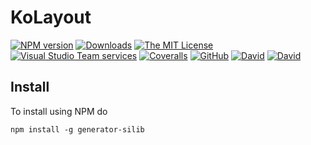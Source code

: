 ﻿
# KoLayout
[![NPM version][npm-image]][npm-url]
[![Downloads][downloads-image]][downloads-url]
[![The MIT License](https://img.shields.io/badge/license-MIT-orange.svg?style=flat-square)](http://opensource.org/licenses/MIT)
[![Visual Studio Team services](https://img.shields.io/vso/build/sinnovations/40c16cc5-bf99-47d4-a814-56c38cc0ea24/22.svg?style=flat-square&label=build:%20KoLayout)]()
[![Coveralls](https://img.shields.io/coveralls/s-innovations/kolayout.svg?style=flat-square)]()
[![GitHub](https://img.shields.io/github/release/s-innovations/kolayout.svg?style=flat-square)](https://github.com/s-innovations/kolayout/releases)
[![David](https://img.shields.io/david/s-innovations/kolayout.svg?style=flat-square)](https://david-dm.org/s-innovations/kolayout)
[![David](https://img.shields.io/david/dev/s-innovations/kolayout.svg?style=flat-square)](https://david-dm.org/s-innovations/kolayout?type=dev)


## Install
To install using NPM do
```
npm install -g generator-silib
```





[npm-image]: https://img.shields.io/npm/v/kolayout.svg?style=flat-square
[npm-url]: https://npmjs.org/package/kolayout
[downloads-image]: http://img.shields.io/npm/dm/kolayout.svg?style=flat-square
[downloads-url]: https://npmjs.org/package/kolayout